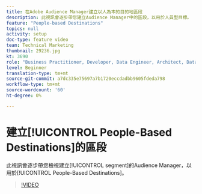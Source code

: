 ```yaml
---
title: 在Adobe Audience Manager建立以人為本的目的地區段
description: 此視訊會逐步帶您建立Audience Manager中的區段，以用於人員型目標。
feature: "People-based Destinations"
topics: null
activity: setup
doc-type: feature video
team: Technical Marketing
thumbnail: 29236.jpg
kt: 3690
role: "Business Practitioner, Developer, Data Engineer, Architect, Data Architect, Administrator, Leader"
level: Beginner
translation-type: tm+mt
source-git-commit: a7dc335e75697a7b1720eccdadbb9605fdeda798
workflow-type: tm+mt
source-wordcount: '60'
ht-degree: 0%

---
```



# 建立[!UICONTROL People-Based Destinations]的區段

此視訊會逐步帶您檢視建立[!UICONTROL segment]的Audience Manager，以用於[!UICONTROL People-Based Destinations]。

>[!VIDEO](https://video.tv.adobe.com/v/29236/?quality=12)
